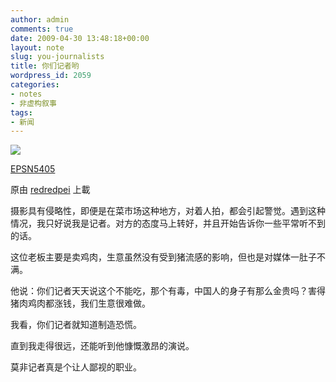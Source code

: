 ```yaml
---
author: admin
comments: true
date: 2009-04-30 13:48:18+00:00
layout: note
slug: you-journalists
title: 你们记者哟
wordpress_id: 2059
categories:
- notes
- 非虚构叙事
tags:
- 新闻
---
```






[![](http://farm4.static.flickr.com/3632/3486442550_fe42d6c467_m.jpg)](http://www.flickr.com/photos/lookoo/3486442550/)
  


[EPSN5405](http://www.flickr.com/photos/lookoo/3486442550/)
  

原由 [redredpei](http://www.flickr.com/people/lookoo/) 上載




摄影具有侵略性，即便是在菜市场这种地方，对着人拍，都会引起警觉。遇到这种情况，我只好说我是记者。对方的态度马上转好，并且开始告诉你一些平常听不到的话。  

  

这位老板主要是卖鸡肉，生意虽然没有受到猪流感的影响，但也是对媒体一肚子不满。  

  

他说：你们记者天天说这个不能吃，那个有毒，中国人的身子有那么金贵吗？害得猪肉鸡肉都涨钱，我们生意很难做。  

  

我看，你们记者就知道制造恐慌。  

  

直到我走得很远，还能听到他慷慨激昂的演说。  

  

莫非记者真是个让人鄙视的职业。
  

